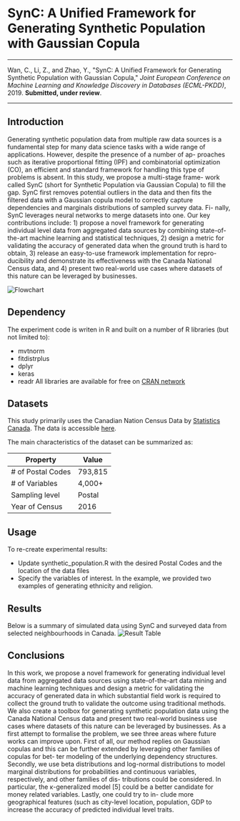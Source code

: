 # SynC: A Unified Framework for Generating Synthetic Population with Gaussian Copula

------------

Wan, C., Li, Z., and Zhao, Y., "SynC: A Unified Framework for Generating Synthetic Population with Gaussian 
Copula," *Joint European Conference on Machine Learning and Knowledge Discovery in Databases (ECML-PKDD)*, 2019. 
**Submitted, under review**.

<!-- Please cite the paper as (only if we submit an arxiv):

    @inproceedings{wan2018sythetic,
      title={SynC: A Unified Framework for Generating Synthetic Population with Gaussian Copula},
      author={Wan, C. and Li, Z. and Zhao, Y.},
      journal={arXiv preprint arXiv:1901.01588},
      year={2019},
      url={https://arxiv.org/abs/1901.01588}
    }
    
 [PDF for Personal Use](http://arxiv.org/abs/1901.04555) | [ECML-PKDD 2019](http://www.ecmlpkdd2019.org/) -->
 
 
------------


## Introduction

Generating synthetic population data from multiple raw data
sources is a fundamental step for many data science tasks with a wide
range of applications. However, despite the presence of a number of ap-
proaches such as iterative proportional fitting (IPF) and combinatorial
optimization (CO), an efficient and standard framework for handling this
type of problems is absent. In this study, we propose a multi-stage frame-
work called SynC (short for Synthetic Population via Gaussian Copula)
to fill the gap. SynC first removes potential outliers in the data and then
fits the filtered data with a Gaussian copula model to correctly capture
dependencies  and  marginals  distributions  of  sampled  survey  data.  Fi-
nally, SynC leverages neural networks to merge datasets into one. Our
key contributions include: 1) propose a novel framework for generating
individual level data from aggregated data sources by combining state-of-
the-art machine learning and statistical techniques, 2) design a metric for
validating the accuracy of generated data when the ground truth is hard
to obtain, 3) release an easy-to-use framework implementation for repro-
ducibility  and  demonstrate  its  effectiveness  with  the  Canada  National
Census data, and 4) present two real-world use cases where datasets of
this nature can be leveraged by businesses.

![Flowchart](https://flowchart.png)


## Dependency
The experiment code is writen in R and built on a number of R libraries (but not limited to):
- mvtnorm
- fitdistrplus
- dplyr
- keras
- readr
All libraries are available for free on [CRAN network](https://cran.r-project.org/)

## Datasets

This study primarily uses the Canadian Nation Census Data by [Statistics Canada](https://www12.statcan.gc.ca/census-recensement/2016/dp-pd/prof/index.cfm?Lang=E). 
The data is accessible [here](https://figshare.com/articles/SynC_Data_Sets/7938644).

The main characteristics of the dataset can be summarized as:

|Property           | Value   |
|-------------------|---------|
|# of Postal Codes  | 793,815 |
|# of Variables     | 4,000+  |
|Sampling level     | Postal  |
|Year of Census     | 2016    |


## Usage

To re-create experimental results:

- Update synthetic_population.R with the desired Postal Codes and the location of the data files
- Specify the variables of interest. In the example, we provided two examples of generating ethnicity
and religion.


## Results
Below is a summary of simulated data using SynC and surveyed data from selected neighbourhoods in Canada.
![Result Table](https://github.com/winstonll/SynC/blob/master/figs/results.png)


## Conclusions
In this work, we propose a novel framework for generating individual level data
from  aggregated  data  sources  using  state-of-the-art  data  mining  and  machine
learning techniques and design a metric for validating the accuracy of generated
data in which substantial field work is required to collect the ground truth to
validate  the  outcome  using  traditional  methods.  We  also  create  a  toolbox  for
generating  synthetic  population  data  using  the  Canada  National  Census  data
and present two real-world business use cases where datasets of this nature can
be leveraged by businesses.
As a first attempt to formalise the problem, we see three areas where future
works can improve upon. First of all, our method replies on Gaussian copulas
and this can be further extended by leveraging other families of copulas for bet-
ter  modeling  of  the  underlying  dependency  structures.  Secondly,  we  use  beta
distributions and log-normal distributions to model marginal distributions for
probabilities  and  continuous  variables,  respectively,  and  other  families  of  dis-
tributions could be considered. In particular, the κ-generalized model [5] could
be a better candidate for money related variables. Lastly, one could try to in-
clude more geographical features (such as city-level location, population, GDP
to increase the accuracy of predicted individual level traits.